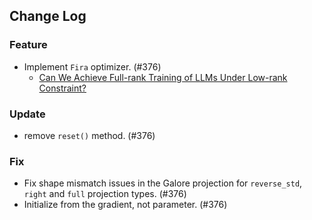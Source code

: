## Change Log

### Feature

* Implement `Fira` optimizer. (#376)
    * [Can We Achieve Full-rank Training of LLMs Under Low-rank Constraint?](https://arxiv.org/abs/2410.01623) 

### Update

* remove `reset()` method. (#376)

### Fix

* Fix shape mismatch issues in the Galore projection for `reverse_std`, `right` and `full` projection types. (#376)
* Initialize from the gradient, not parameter. (#376)
